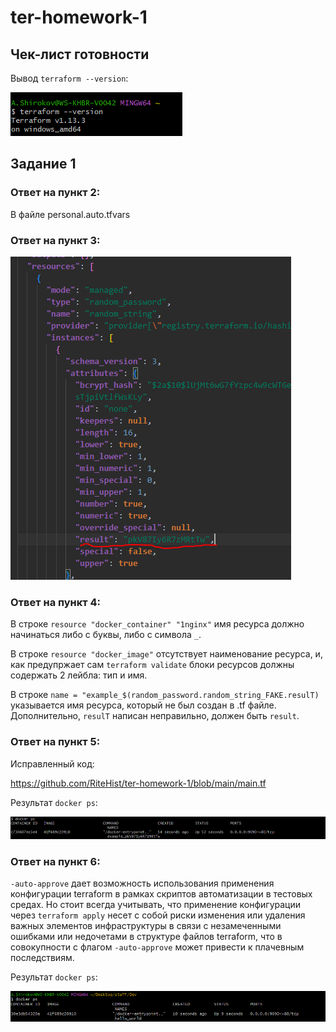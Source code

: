 # ter-homework-1

## Чек-лист готовности

Вывод `terraform --version`:

![alt text](https://github.com/RiteHist/ter-homework-1/blob/main/media/1.PNG?raw=true)

## Задание 1

### Ответ на пункт 2:

В файле personal.auto.tfvars

### Ответ на пункт 3:

![alt text](https://github.com/RiteHist/ter-homework-1/blob/main/media/2.PNG?raw=true)

### Ответ на пункт 4:

В строке `resource "docker_container" "1nginx"` имя ресурса должно начинаться либо с буквы, либо с символа `_`.

В строке `resource "docker_image"` отсутствует наименование ресурса, и, как предупржает сам `terraform validate` блоки ресурсов должны содержать 2 лейбла: тип и имя.

В строке `name = "example_$(random_password.random_string_FAKE.resulT)` указывается имя ресурса, который не был создан в .tf файле. Дополнительно, `resulT` написан неправильно, должен быть `result`.

### Ответ на пункт 5:

Исправленный код:

https://github.com/RiteHist/ter-homework-1/blob/main/main.tf

Результат `docker ps`:

![alt text](https://github.com/RiteHist/ter-homework-1/blob/main/media/3.PNG?raw=true)

### Ответ на пункт 6:

`-auto-approve` дает возможность использования применения конфигурации terraform в рамках скриптов автоматизации в тестовых средах. Но стоит всегда учитывать, что применение конфигурации через `terraform apply` несет с собой риски изменения или удаления важных элементов инфраструктуры в связи с незамеченными ошибками или недочетами в структуре файлов terraform, что в совокупности с флагом `-auto-approve` может привести к плачевным последствиям.

Результат `docker ps`:

![alt text](https://github.com/RiteHist/ter-homework-1/blob/main/media/4.PNG?raw=true)